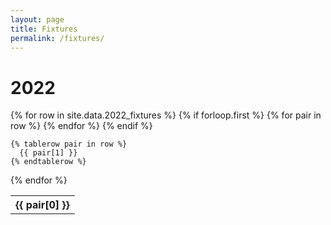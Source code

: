 ```yaml
---
layout: page
title: Fixtures
permalink: /fixtures/
---
```


# 2022

<table>
  {% for row in site.data.2022_fixtures %}
    {% if forloop.first %}
    <tr>
      {% for pair in row %}
        <th>{{ pair[0] }}</th>
      {% endfor %}
    </tr>
    {% endif %}

    {% tablerow pair in row %}
      {{ pair[1] }}
    {% endtablerow %}
  {% endfor %}
</table>